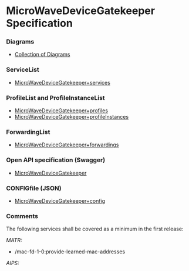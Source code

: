 # MicroWaveDeviceGatekeeper Specification

### Diagrams  
- [Collection of Diagrams](./diagrams)

### ServiceList
- [MicroWaveDeviceGatekeeper+services](./MicroWaveDeviceGatekeeper+services.yaml)

### ProfileList and ProfileInstanceList
- [MicroWaveDeviceGatekeeper+profiles](./MicroWaveDeviceGatekeeper+profiles.yaml)
- [MicroWaveDeviceGatekeeper+profileInstances](./MicroWaveDeviceGatekeeper+profileInstances.yaml)

### ForwardingList
- [MicroWaveDeviceGatekeeper+forwardings](./MicroWaveDeviceGatekeeper+forwardings.yaml)

### Open API specification (Swagger)
- [MicroWaveDeviceGatekeeper](./MicroWaveDeviceGatekeeper.yaml)

### CONFIGfile (JSON)
- [MicroWaveDeviceGatekeeper+config](./MicroWaveDeviceGatekeeper+config.json)

### Comments
The following services shall be covered as a minimum in the first release:  

_MATR:_
- /mac-fd-1-0:provide-learned-mac-addresses

_AIPS:_
